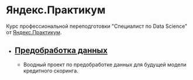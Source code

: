 # Яндекс.Практикум

Курс профессиональной переподготовки "Специалист по  Data Science" от [Яндекс.Практикум](https://praktikum.yandex.ru/data-scientist). 

- ## [Предобработка данных](https://github.com/VitalyWasserman/DataScience_Yandex.Praktikum/tree/master/1.Data%20preprocessing)
  - Воодный проект по предобработке данных для будущей модели кредитного скоринга.

